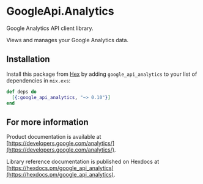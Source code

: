 # GoogleApi.Analytics

Google Analytics API client library.

Views and manages your Google Analytics data.

## Installation

Install this package from [Hex](https://hex.pm) by adding
`google_api_analytics` to your list of dependencies in `mix.exs`:

```elixir
def deps do
  [{:google_api_analytics, "~> 0.10"}]
end
```

## For more information

Product documentation is available at [https://developers.google.com/analytics/](https://developers.google.com/analytics/).

Library reference documentation is published on Hexdocs at
[https://hexdocs.pm/google_api_analytics](https://hexdocs.pm/google_api_analytics).
